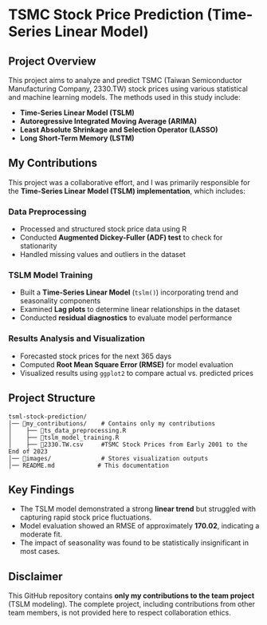 # TSMC Stock Price Prediction (Time-Series Linear Model)

## Project Overview
This project aims to analyze and predict TSMC (Taiwan Semiconductor Manufacturing Company, 2330.TW) stock prices using various statistical and machine learning models. The methods used in this study include:
- **Time-Series Linear Model (TSLM)**
- **Autoregressive Integrated Moving Average (ARIMA)**
- **Least Absolute Shrinkage and Selection Operator (LASSO)**
- **Long Short-Term Memory (LSTM)**

## My Contributions
This project was a collaborative effort, and I was primarily responsible for the **Time-Series Linear Model (TSLM) implementation**, which includes:

### Data Preprocessing
- Processed and structured stock price data using R
- Conducted **Augmented Dickey-Fuller (ADF) test** to check for stationarity
- Handled missing values and outliers in the dataset

### TSLM Model Training
- Built a **Time-Series Linear Model** (`tslm()`) incorporating trend and seasonality components
- Examined **Lag plots** to determine linear relationships in the dataset
- Conducted **residual diagnostics** to evaluate model performance

### Results Analysis and Visualization
- Forecasted stock prices for the next 365 days
- Computed **Root Mean Square Error (RMSE)** for model evaluation
- Visualized results using `ggplot2` to compare actual vs. predicted prices

## Project Structure
```
tsml-stock-prediction/
│── 📂my_contributions/    # Contains only my contributions
│    ├── 📄ts_data_preprocessing.R
│    ├── 📄tslm_model_training.R
│    ├── 📄2330.TW.csv     #TSMC Stock Prices from Early 2001 to the End of 2023
│── 📂images/              # Stores visualization outputs
│── README.md            # This documentation
```

## Key Findings
- The TSLM model demonstrated a strong **linear trend** but struggled with capturing rapid stock price fluctuations.
- Model evaluation showed an RMSE of approximately **170.02**, indicating a moderate fit.
- The impact of seasonality was found to be statistically insignificant in most cases.

## Disclaimer
This GitHub repository contains **only my contributions to the team project** (TSLM modeling). The complete project, including contributions from other team members, is not provided here to respect collaboration ethics.

